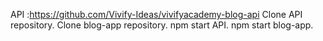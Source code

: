 API :https://github.com/Vivify-Ideas/vivifyacademy-blog-api
Clone API repository.
Clone blog-app repository.
npm start API.
npm start blog-app.
